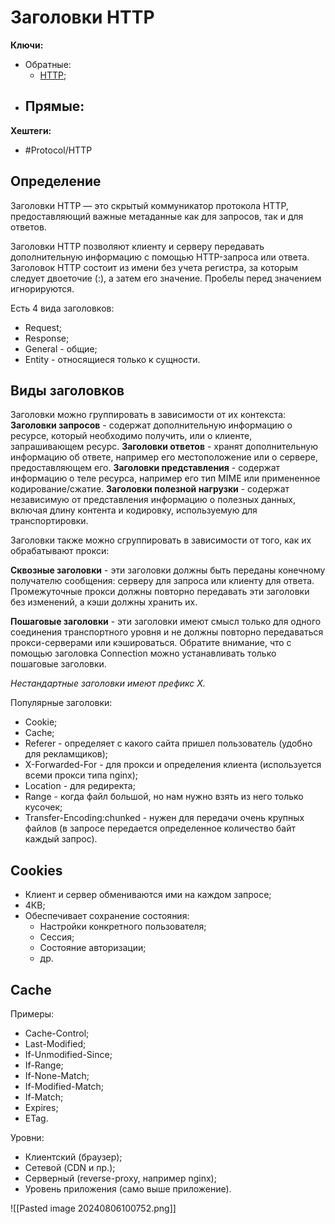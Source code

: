 
# Заголовки HTTP

**Ключи:**
- Обратные:
	- [HTTP](http-protocol);
- Прямые:
	- 

**Хештеги:**
- #Protocol/HTTP 

## Определение

Заголовки HTTP — это скрытый коммуникатор протокола HTTP, предоставляющий важные метаданные как для запросов, так и для ответов.

Заголовки HTTP позволяют клиенту и серверу передавать дополнительную информацию с помощью HTTP-запроса или ответа. Заголовок HTTP состоит из имени без учета регистра, за которым следует двоеточие (:), а затем его значение. Пробелы перед значением игнорируются.

Есть 4 вида заголовков:
- Request;
- Response;
- General - общие;
- Entity - относящиеся только к сущности.

## Виды заголовков

Заголовки можно группировать в зависимости от их контекста:
**Заголовки запросов** - содержат дополнительную информацию о ресурсе, который необходимо получить, или о клиенте, запрашивающем ресурс.
**Заголовки ответов** - хранят дополнительную информацию об ответе, например его местоположение или о сервере, предоставляющем его.
**Заголовки представления** - содержат информацию о теле ресурса, например его тип MIME или примененное кодирование/сжатие.
**Заголовки полезной нагрузки** - содержат независимую от представления информацию о полезных данных, включая длину контента и кодировку, используемую для транспортировки.

Заголовки также можно сгруппировать в зависимости от того, как их обрабатывают прокси:

**Сквозные заголовки** - эти заголовки должны быть переданы конечному получателю сообщения: серверу для запроса или клиенту для ответа. Промежуточные прокси должны повторно передавать эти заголовки без изменений, а кэши должны хранить их.

**Пошаговые заголовки** - эти заголовки имеют смысл только для одного соединения транспортного уровня и не должны повторно передаваться прокси-серверами или кэшироваться. Обратите внимание, что с помощью заголовка Connection можно устанавливать только пошаговые заголовки.

*Нестандартные заголовки имеют префикс X.*

Популярные заголовки:
- Cookie;
- Cache;
- Referer - определяет с какого сайта пришел пользователь (удобно для рекламщиков);
- X-Forwarded-For - для прокси и определения клиента (используется всеми прокси типа nginx);
- Location - для редиректа;
- Range - когда файл большой, но нам нужно взять из него только кусочек;
- Transfer-Encoding:chunked - нужен для передачи очень крупных файлов (в запросе передается определенное количество байт каждый запрос).

## Cookies

- Клиент и сервер обмениваются ими на каждом запросе;
- 4КВ;
- Обеспечивает сохранение состояния:
	- Настройки конкретного пользователя;
	- Сессия;
	- Состояние авторизации;
	- др.

## Cache

Примеры:

- Cache-Control;
- Last-Modified;
- If-Unmodified-Since;
- If-Range;
- If-None-Match;
- If-Modified-Match;
- If-Match;
- Expires;
- ETag.

Уровни:
- Клиентский (браузер);
- Сетевой (CDN и пр.);
- Серверный (reverse-proxy, например nginx);
- Уровень приложения (само выше приложение).

![[Pasted image 20240806100752.png]]

